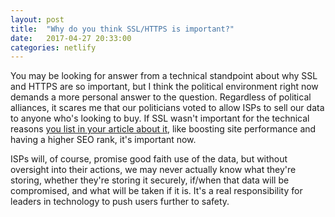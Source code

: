 ```yaml
---
layout: post
title:  "Why do you think SSL/HTTPS is important?"
date:   2017-04-27 20:33:00
categories: netlify
---
```


You may be looking for answer from a technical standpoint about why SSL and HTTPS are so important, but I think the political environment right now demands a more personal answer to the question. Regardless of political alliances, it scares me that our politicians voted to allow ISPs to sell our data to anyone who's looking to buy. If SSL wasn't important for the technical reasons [you list in your article about it][article], like boosting site performance and having a higher SEO rank, it's important now.

ISPs will, of course, promise good faith use of the data, but without oversight into their actions, we may never actually know what they're storing, whether they're storing it securely, if/when that data will be compromised, and what will be taken if it is. It's a real responsibility for leaders in technology to push users further to safety.

[article]: https://www.netlify.com/docs/ssl/
